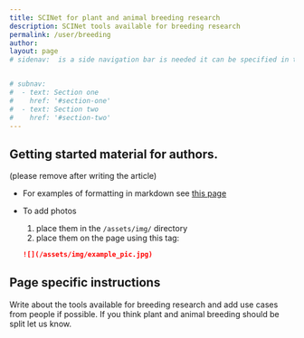 ```yaml
---
title: SCINet for plant and animal breeding research
description: SCINet tools available for breeding research
permalink: /user/breeding
author:
layout: page
# sidenav:  is a side navigation bar is needed it can be specified in the _data/navigation.yml file


# subnav:
#  - text: Section one
#    href: '#section-one'
#  - text: Section two
#    href: '#section-two'
---
```


## Getting started material for authors.
(please remove after writing the article)

* For examples of formatting in markdown see [this page](https://usda-ars-gbru.github.io/scinet-site/)

* To add photos
  1. place them in the `/assets/img/` directory
  2. place them on the page using this tag:

  ```markdown
  ![](/assets/img/example_pic.jpg)
  ```

## Page specific instructions

Write about the tools available for breeding research and add use cases from people if possible.
If you think plant and animal breeding should be split let us know.
